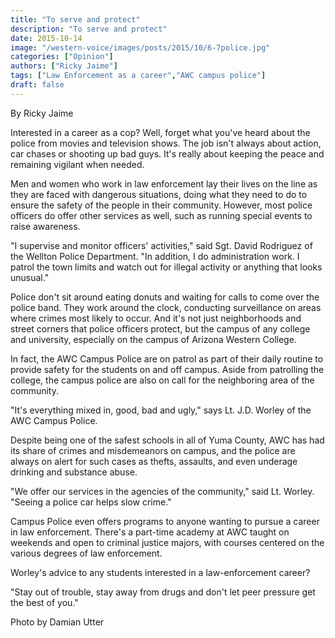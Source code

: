 ```yaml
---
title: "To serve and protect"
description: "To serve and protect"
date: 2015-10-14
image: "/western-voice/images/posts/2015/10/6-7police.jpg"
categories: ["Opinion"]
authors: ["Ricky Jaime"]
tags: ["Law Enforcement as a career","AWC campus police"]
draft: false
---
```

By Ricky Jaime

Interested in a career as a cop? Well, forget what you've heard about the police from movies and television shows. The job isn't always about action, car chases or shooting up bad guys. It's really about keeping the peace and remaining vigilant when needed.

Men and women who work in law enforcement lay their lives on the line as they are faced with dangerous situations, doing what they need to do to ensure the safety of the people in their community. However, most police officers do offer other services as well, such as running special events to raise awareness.

"I supervise and monitor officers' activities," said Sgt. David Rodriguez of the Wellton Police Department. "In addition, I do administration work. I patrol the town limits and watch out for illegal activity or anything that looks unusual."

Police don't sit around eating donuts and waiting for calls to come over the police band. They work around the clock, conducting surveillance on areas where crimes most likely to occur. And it's not just neighborhoods and street corners that police officers protect, but the campus of any college and university, especially on the campus of Arizona Western College.

In fact, the AWC Campus Police are on patrol as part of their daily routine to provide safety for the students on and off campus. Aside from patrolling the college, the campus police are also on call for the neighboring area of the community.

"It's everything mixed in, good, bad and ugly," says Lt. J.D. Worley of the AWC Campus Police.

Despite being one of the safest schools in all of Yuma County, AWC has had its share of crimes and misdemeanors on campus, and the police are always on alert for such cases as thefts, assaults, and even underage drinking and substance abuse.

"We offer our services in the agencies of the community," said Lt. Worley. "Seeing a police car helps slow crime."

Campus Police even offers programs to anyone wanting to pursue a career in law enforcement. There's a part-time academy at AWC taught on weekends and open to criminal justice majors, with courses centered on the various degrees of law enforcement.

Worley's advice to any students interested in a law-enforcement career?

"Stay out of trouble, stay away from drugs and don't let peer pressure get the best of you."

Photo by Damian Utter